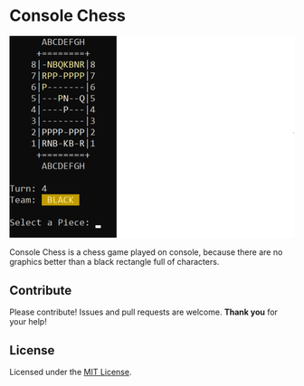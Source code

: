 # Console Chess

<p align="center">
    <img src="img/sample.png" alt="Game example image.">
</p>
Console Chess is a chess game played on console, because there are no graphics better than a black rectangle full of characters.

## Contribute

Please contribute! Issues and pull requests are welcome. **Thank you** for your help!

## License

Licensed under the [MIT License](./LICENSE).
